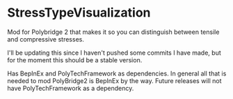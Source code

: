 # StressTypeVisualization
Mod for Polybridge 2 that makes it so you can distinguish between tensile and compressive stresses.

I'll be updating this since I haven't pushed some commits I have made, but for the moment this should be a stable version.

Has BepInEx and PolyTechFramework as dependencies.
In general all that is needed to mod PolyBridge2 is BepInEx by the way.
Future releases will not have PolyTechFramework as a dependency.
